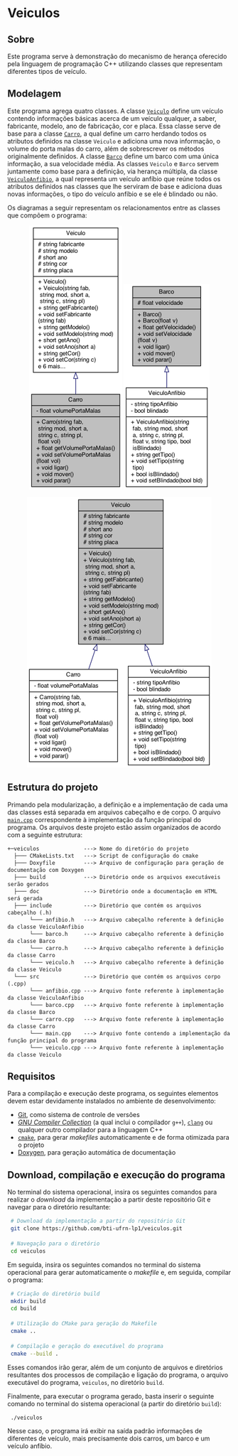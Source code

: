 # Veiculos

## Sobre

Este programa serve à demonstração do mecanismo de herança oferecido pela linguagem de programação C++ utilizando classes que representam diferentes tipos de veículo.

## Modelagem

Este programa agrega quatro classes. A classe [`Veiculo`](include/veiculo.h) define um veículo contendo informações básicas acerca de um veículo qualquer, a saber, fabricante, modelo, ano de fabricação, cor e placa. Essa classe serve de base para a classe [`Carro`](include/carro.h), a qual define um carro herdando todos os atributos definidos na classe `Veiculo` e adiciona uma nova informação, o volume do porta malas do carro, além de sobrescrever os métodos originalmente definidos. A classe [`Barco`](include/barco.h) define um barco com uma única informação, a sua velocidade média. As classes `Veiculo` e `Barco` servem juntamente como base para a definição, via herança múltipla, da classe [`VeiculoAnfibio`](include/anfibio.h), a qual representa um veículo anfíbio que reúne todos os atributos definidos nas classes que lhe serviram de base e adiciona duas novas informações, o tipo do veículo anfíbio e se ele é blindado ou não.

Os diagramas a seguir representam os relacionamentos entre as classes que compõem o programa:

<div align="center">
  
![](doc/class_carro__inherit__graph.png) ![](doc/class_barco__inherit__graph.png)

<img src="doc/class_veiculo__inherit__graph.png" />
</div>

## Estrutura do projeto

Primando pela modularização, a definição e a implementação de cada uma das classes está separada em arquivos cabeçalho e de corpo. O arquivo [`main.cpp`](src/main.cpp) correspondente à implementação da função principal do programa. Os arquivos deste projeto estão assim organizados de acordo com a seguinte estrutura:

```text
+─veiculos              ---> Nome do diretório do projeto
  ├─── CMakeLists.txt   ---> Script de configuração do cmake
  ├─── Doxyfile         ---> Arquivo de configuração para geração de documentação com Doxygen
  ├─── build            ---> Diretório onde os arquivos executáveis serão gerados
  ├─── doc              ---> Diretório onde a documentação em HTML será gerada
  ├─── include          ---> Diretório que contém os arquivos cabeçalho (.h)
       └─── anfibio.h   ---> Arquivo cabeçalho referente à definição da classe VeiculoAnfibio
       └─── barco.h     ---> Arquivo cabeçalho referente à definição da classe Barco
       └─── carro.h     ---> Arquivo cabeçalho referente à definição da classe Carro
       └─── veiculo.h   ---> Arquivo cabeçalho referente à definição da classe Veiculo
  └─── src              ---> Diretório que contém os arquivos corpo (.cpp)
       └─── anfibio.cpp ---> Arquivo fonte referente à implementação da classe VeiculoAnfibio
       └─── barco.cpp   ---> Arquivo fonte referente à implementação da classe Barco
       └─── carro.cpp   ---> Arquivo fonte referente à implementação da classe Carro
       └─── main.cpp    ---> Arquivo fonte contendo a implementação da função principal do programa
       └─── veiculo.cpp ---> Arquivo fonte referente à implementação da classe Veiculo
```

## Requisitos

Para a compilação e execução deste programa, os seguintes elementos devem estar devidamente instalados no ambiente de desenvolvimento:

- [Git](https://git-scm.com), como sistema de controle de versões
- [*GNU Compiler Collection*](https://gcc.gnu.org) (a qual inclui o compilador `g++`), [`clang`](https://clang.llvm.org/) ou qualquer outro compilador para a linguagem C++
- [`cmake`](https://cmake.org/), para gerar *makefiles* automaticamente e de forma otimizada para o projeto
- [Doxygen](https://www.doxygen.nl), para geração automática de documentação

## Download, compilação e execução do programa

No terminal do sistema operacional, insira os seguintes comandos para realizar o *download* da implementação a partir deste repositório Git e navegar para o diretório resultante:

```bash
 # Download da implementação a partir do repositório Git
 git clone https://github.com/bti-ufrn-lp1/veiculos.git
 
 # Navegação para o diretório
 cd veiculos
```

Em seguida, insira os seguintes comandos no terminal do sistema operacional para gerar automaticamente o *makefile* e, em seguida, compilar o programa:

```bash
 # Criação do diretório build
 mkdir build
 cd build

 # Utilização do CMake para geração do Makefile
 cmake ..
 
 # Compilação e geração do executável do programa
 cmake --build .
```

Esses comandos irão gerar, além de um conjunto de arquivos e diretórios resultantes dos processos de compilação e ligação do programa, o arquivo executável do programa, ``veiculos``, no diretório ``build``.

Finalmente, para executar o programa gerado, basta inserir o seguinte comando no terminal do sistema operacional (a partir do diretório `build`):

```bash
 ./veiculos
```

Nesse caso, o programa irá exibir na saída padrão informações de diferentes de veículo, mais precisamente dois carros, um barco e um veículo anfíbio.
